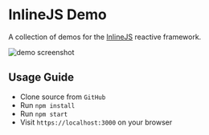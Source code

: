 # InlineJS Demo

A collection of demos for the [InlineJS](https://github.com/benbraide/InlineJS) reactive framework.

![demo screenshot](https://github.com/benbraide/inlinejs-demo/screenshot.png)

## Usage Guide

 - Clone source from `GitHub`
 - Run `npm install`
 - Run `npm start`
 - Visit `https://localhost:3000` on your browser
